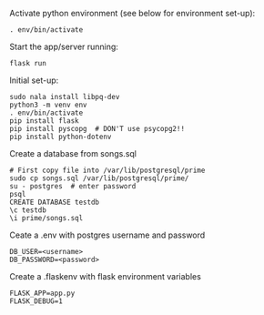 Activate python environment (see below for environment set-up):
```
. env/bin/activate
```

Start the app/server running:
```
flask run
```

Initial set-up:
```
sudo nala install libpq-dev
python3 -m venv env
. env/bin/activate
pip install flask
pip install pyscopg  # DON'T use psycopg2!!
pip install python-dotenv
```

Create a database from songs.sql 
```
# First copy file into /var/lib/postgresql/prime
sudo cp songs.sql /var/lib/postgresql/prime/
su - postgres  # enter password
psql
CREATE DATABASE testdb
\c testdb
\i prime/songs.sql
```

Ceate a .env with postgres username and password
```
DB_USER=<username>
DB_PASSWORD=<password>
```

Create a .flaskenv with flask environment variables
```
FLASK_APP=app.py
FLASK_DEBUG=1
```

